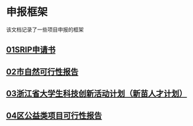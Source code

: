 # 申报框架

该文档记录了一些项目申报的框架

## [01SRIP申请书](10项目申报\01申报框架\01SRIP申请书\README.md)


## [02市自然可行性报告](10项目申报\01申报框架\02市自然可行性报告\README.md)


## [03浙江省大学生科技创新活动计划（新苗人才计划）](10项目申报\01申报框架\03浙江省大学生科技创新活动计划（新苗人才计划）\README.md)



## [04区公益类项目可行性报告](10项目申报\01申报框架\04区公益类项目可行性报告\README.md)










